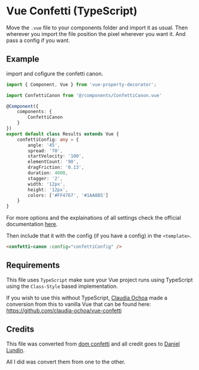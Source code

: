# Vue Confetti (TypeScript)
Move the `.vue` file to your components folder and import it as usual. Then wherever you import the file position the pixel wherever you want it. And pass a config if you want.

## Example
import and cofigure the confetti canon.
```ts
import { Component, Vue } from 'vue-property-decorator';

import ConfettiCanon from '@/components/ConfettiCanon.vue'

@Component({
	components: {
		ConfettiCanon
	}
})
export default class Results extends Vue {
	confettiConfig: any = {
		angle: '45',
		spread: '70',
		startVelocity: '100',
		elementCount: '90',
		dragFriction: '0.13',
		duration: 4000,
		stagger: '2',
		width: '12px',
		height: '12px',
		colors: ['#FF4767', '#1AA8B5']
	}
}
```
For more options and the explainations of all settings check the official documentation [here](https://github.com/daniel-lundin/dom-confetti#interface).

Then include that it with the config (if you have a config) in the `<template>`.
```html
<confetti-canon :config="confettiConfig" />
```

## Requirements
This file uses `TypeScript` make sure your Vue project runs using TypeScript using the `Class-Style` based implementation.

If you wish to use this without TypeScript, [Claudia Ochoa](https://github.com/claudia-ochoa) made a conversion from this to vanilla Vue that can be found here: https://github.com/claudia-ochoa/vue-confetti

## Credits
This file was converted from [dom confetti](https://github.com/daniel-lundin/dom-confetti) and all credit goes to [Daniel Lundin](https://github.com/daniel-lundin).

All I did was convert them from one to the other.
